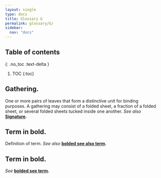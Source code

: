 ```yaml
---
layout: single
type: docs
title: Glossary G
permalink: glossary/G/
sidebar:
  nav: "docs"
---
```


## Table of contents
{: .no_toc .text-delta }

1. TOC
{:toc}

## **Gathering.**
One or more pairs of leaves that form a distinctive unit for binding purposes. A gathering may consist of a folded sheet, a fraction of a folded sheet, or several folded sheets tucked inside one another. *See also* **[Signature](/DCRMR/glossary/S/#Signature).**

## **Term in bold.** 
Definition of term. *See also* **[bolded see also term](/DCRMR/glossary/Letter/#bolded-see-also-term).**

## **Term in bold.**
*See* **[bolded see term](/DCRMR/glossary/Letter/#bolded-see-also-term).**
